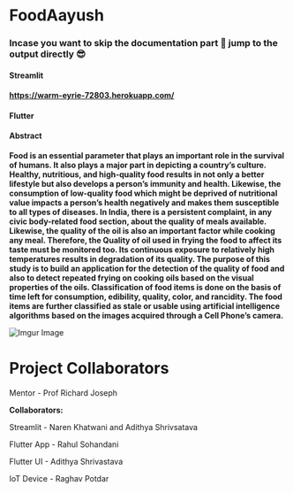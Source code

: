 # FoodAayush

### Incase you want to skip the documentation part 🥱 jump to the output directly 😎

#### Streamlit
#### https://warm-eyrie-72803.herokuapp.com/
#### Flutter
####

#### Abstract ####

**Food is an essential parameter that plays an important role in the survival of humans. It also plays a major part in depicting a country’s culture. Healthy, nutritious, and high-quality food results in not only a better lifestyle but also develops a person’s immunity and health. Likewise, the consumption of low-quality food which might be deprived of nutritional value impacts a person’s health negatively and makes them susceptible to all types of diseases. In India, there is a persistent complaint, in any civic body-related food section, about the quality of meals available. Likewise, the quality of the oil is also an important factor while cooking any meal. Therefore, the Quality of oil used in frying the food to affect its taste must be monitored too. Its continuous exposure to relatively high temperatures results in degradation of its quality. The purpose of this study is to build an application for the detection of the quality of food and also to detect repeated frying on cooking oils based on the visual properties of the oils. Classification of food items is done on the basis of time left for consumption, edibility, quality, color, and rancidity. The food items are further classified as stale or usable using artificial intelligence algorithms based on the images acquired through a Cell Phone’s camera.**


![Imgur Image](https://i.imgur.com/OqjjZQA.jpg)




# Project Collaborators

Mentor - Prof Richard Joseph

**Collaborators:**

Streamlit - Naren Khatwani and Adithya Shrivsatava

Flutter App - Rahul Sohandani

Flutter UI - Adithya Shrivastava 

IoT Device - Raghav Potdar


